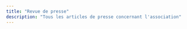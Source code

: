 ```yaml
---
title: "Revue de presse"
description: "Tous les articles de presse concernant l'association"
---
```


